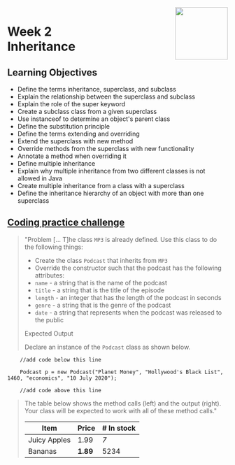 <a href="../">
  <img src="/img/Object_Oriented_Java_Inheritance_and_Encapsulation_logo.avif" width="120" align="right">
</a>

# Week 2 <br> Inheritance

## Learning Objectives
- Define the terms inheritance, superclass, and subclass
- Explain the relationship between the superclass and subclass
- Explain the role of the super keyword
- Create a subclass class from a given superclass
- Use instanceof to determine an object's parent class
- Define the substitution principle
- Define the terms extending and overriding
- Extend the superclass with new method
- Override methods from the superclass with new functionality
- Annotate a method when overriding it
- Define multiple inheritance
- Explain why multiple inheritance from two different classes is not allowed in Java
- Create multiple inheritance from a class with a superclass
- Define the inheritance hierarchy of an object with more than one superclass

## [Coding practice challenge](./LabChallenge.java)

>"Problem
>\[... T\]he class `MP3` is already defined. Use this class to do the following things:
>- Create the class `Podcast` that inherits from `MP3`
>- Override the constructor such that the podcast has the following attributes:
>  - `name` - a string that is the name of the podcast
>  - `title` - a string that is the title of the episode
>  - `length` - an integer that has the length of the podcast in seconds
>  - `genre` - a string that is the genre of the podcast
>  - `date` - a string that represents when the podcast was released to the public
>  
>Expected Output
>  
>Declare an instance of the `Podcast` class as shown below.
```
    //add code below this line
  
    Podcast p = new Podcast("Planet Money", "Hollywood's Black List", 1460, "economics", "10 July 2020");
  
    //add code above this line   
```
>  
>The table below shows the method calls (left) and the output (right). Your class will be expected to work with all of these method calls."
>
>| Item         | Price     | # In stock |
>|--------------|-----------|------------|
>| Juicy Apples | 1.99      | *7*        |
>| Bananas      | **1.89**  | 5234       |
